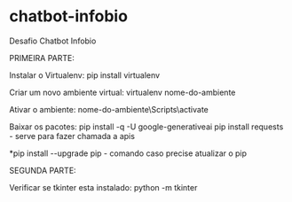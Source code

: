 # chatbot-infobio
Desafio Chatbot Infobio

PRIMEIRA PARTE: 

Instalar o Virtualenv:
pip install virtualenv

Criar  um novo ambiente virtual:
virtualenv nome-do-ambiente

Ativar  o ambiente:
nome-do-ambiente\Scripts\activate

Baixar os pacotes:
pip install -q -U google-generativeai
pip install requests - serve para fazer chamada a apis

*pip install --upgrade pip - comando caso precise atualizar o pip 

SEGUNDA PARTE: 

Verificar se tkinter esta instalado:
python -m tkinter
